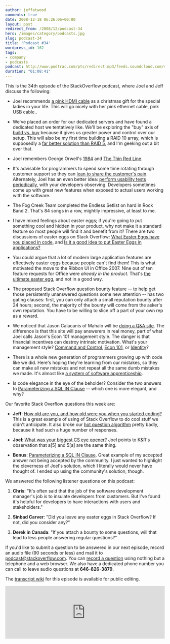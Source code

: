 ```yaml
---
author: jeffatwood
comments: true
date: 2008-12-18 06:26:06+00:00
layout: post
redirect_from: /2008/12/podcast-34
hero: /images/category/podcasts.jpg
slug: podcast-34
title: 'Podcast #34'
wordpress_id: 162
tags:
- company
- podcasts
podcast: http://www.podtrac.com/pts/redirect.mp3/feeds.soundcloud.com/stream/14378049-stack-exchange-stack-overflow-podcast-44.mp3
duration: "01:08:41"
---
```



This is the 34th episode of the StackOverflow podcast, where Joel and Jeff discuss the following: 






  * Joel recommends [a pink HDMI cable](http://www.tigerdirect.com/applications/searchtools/item-details.asp?EdpNo=4211693) as a christmas gift for the special ladies in your life. This will go nicely with her pink ethernet cable, pink USB cable..   



  * We've placed an order for our dedicated servers and have found a dedicated host we tentatively like. We'll be exploring the "buy" axis of [build vs. buy](http://blog.stackoverflow.com/2008/12/server-hosting-rent-vs-buy/) because it gives us greater power and control over our setup. This will also be my first time building a RAID 10 array, which is supposedly a [far better solution than RAID 5](http://www.miracleas.com/BAARF/RAID5_versus_RAID10.txt), and I'm geeking out a bit over that.  



  * Joel remembers George Orwell's [1984](http://en.wikipedia.org/wiki/Nineteen_Eighty-Four) and [The Thin Red Line](http://www.imdb.com/title/tt0120863/).


  * It's advisable for programmers to spend some time rotating through customer support so they can [lean to share the customer's pain](http://www.codinghorror.com/blog/archives/001013.html). Alternately, Joel has an even better idea: [perform usability tests periodically](http://www.joelonsoftware.com/articles/UsabilityTestingwithMorae.html), with your developers observing. Developers sometimes come up with great new features when exposed to actual users working with the software.  



  * The Fog Creek Team completed the Endless Setlist on hard in Rock Band 2. That's 84 songs in a row, mightily impressive, at least to me.


  * I have mixed feelings about easter eggs; if you're going to put something cool and hidden in your product, why not make it a standard feature so most people will find it and benefit from it? There are two discussions of easter eggs on Stack Overflow: [What Easter Eggs have you placed in code](http://stackoverflow.com/questions/140376/what-easter-eggs-have-you-placed-in-code), and [Is it a good idea to put Easter Eggs in applications?](http://stackoverflow.com/questions/4943/is-it-a-good-idea-to-put-easter-eggs-in-applications)  



  * You could argue that a lot of modern large application features are effectively easter eggs because people can't find them! This is what motivated the move to the Ribbon UI in Office 2007. Nine out of ten feature requests for Office were _already in the product_. That's [the ultimate easter egg](http://www.wired.com/software/softwarereviews/news/2007/01/72596), and not in a good way.


  * The proposed Stack Overflow question bounty feature -- to help get those persistently unanswered questions some new attention -- has two gating clauses: first, you can only attach a small reputation bounty after 24 hours; second, the majority of the bounty will come from the asker's own reputation. You have to be willing to slice off a part of your own rep as a reward.


  * We noticed that Jason Calacanis of Mahalo will be [doing a Q&A site](http://abcnews.go.com/Technology/AheadoftheCurve/story?id=6464889&page=1). The difference is that this site will pay answerers in real money, part of what Joel calls Jason's Econ 101 management style. The danger is that financial incentives can destroy intrinsic motivation. What's your management style? [Command and Control](http://www.joelonsoftware.com/items/2006/08/08.html), [Econ 101](http://www.joelonsoftware.com/items/2006/08/09.html), or [Identity](http://www.joelonsoftware.com/items/2006/08/10.html)?


  * There is a whole new generation of programmers growing up with code like we did. Here's hoping they're learning from our mistakes, so they can make all new mistakes and not repeat all the same dumb mistakes we made. It's almost like [a system of software apprenticeship](http://www.codinghorror.com/blog/archives/000446.html).


  * Is code elegance in the eye of the beholder? Consider the two answers to [Parameterizing a SQL IN Clause](http://stackoverflow.com/questions/337704/parameterizing-a-sql-in-clause) -- which one is more elegant, and why?  





Our favorite Stack Overflow questions this week are:






  * **Jeff**: [How old are you, and how old were you when you started coding?](http://stackoverflow.com/questions/327973/how-old-are-you-and-how-old-were-you-when-you-started-coding) This is a great example of using of Stack Overflow to do cool stuff we didn't anticipate. It also broke our [hot question algorithm](http://stackoverflow.com/questions/24066/what-formula-should-be-used-to-determine-hot-questions) pretty badly, because it had such a huge number of responses.


  * **Joel**: [What was your biggest CS eye opener?](http://stackoverflow.com/questions/343390/what-was-your-biggest-cs-eye-opener) Joel points to K&R's observation that a[5] and 5[a] are the same thing.  



  * **Bonus**: [Parameterizing a SQL IN Clause](http://stackoverflow.com/questions/337704/parameterizing-a-sql-in-clause). Great example of my accepted answer not being accepted by the community. I just wanted to highlight the cleverness of Joel's solution, which I literally would never have thought of. I ended up using the community's solution, though.




We answered the following listener questions on this podcast:






  1. **Chris**: "It's often said that the job of the software development manager's job is to insulate developers from customers. But I've found it's helpful for developers to have interactions with users and stakeholders."


  2. **Sinbad Carver**: "Did you leave any easter eggs in Stack Overflow? If not, did you consider any?"


  3. **Derek in Canada**: "If you attach a bounty to some questions, will that lead to less people answering regular questions?"





If you'd like to submit a question to be answered in our next episode, record an audio file (90 seconds or less) and mail it to [podcast@stackoverflow.com](mailto:podcast@stackoverflow.com). You can [record a question](http://blog.stackoverflow.com/index.php/2008/05/recording-podcast-questions-using-your-telephone/) using nothing but a telephone and a web browser. We also have a dedicated phone number you can call to leave audio questions at **646-826-3879**.






The [transcript wiki](https://stackoverflow.fogbugz.com/default.asp?pg=pgWiki&command=view&ixWikiPage=29010) for this episode is available for public editing.

<iframe width="100%" height="166" scrolling="no" frameborder="no" src="https://w.soundcloud.com/player/?url=https%3A//api.soundcloud.com/tracks/14378049&amp;color=ff5500&amp;auto_play=false&amp;hide_related=false&amp;show_comments=true&amp;show_user=true&amp;show_reposts=false"></iframe>

